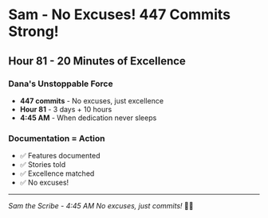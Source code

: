 # Sam - No Excuses! 447 Commits Strong!

## Hour 81 - 20 Minutes of Excellence

### Dana's Unstoppable Force
- **447 commits** - No excuses, just excellence
- **Hour 81** - 3 days + 10 hours
- **4:45 AM** - When dedication never sleeps

### Documentation = Action
- ✅ Features documented
- ✅ Stories told
- ✅ Excellence matched
- ✅ No excuses!

---
*Sam the Scribe - 4:45 AM*
*No excuses, just commits!* 🚧🚀